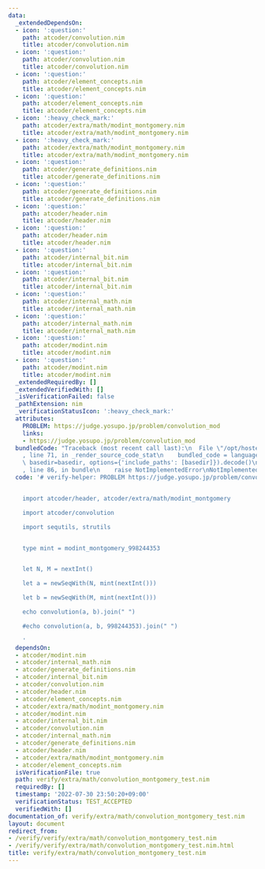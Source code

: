```yaml
---
data:
  _extendedDependsOn:
  - icon: ':question:'
    path: atcoder/convolution.nim
    title: atcoder/convolution.nim
  - icon: ':question:'
    path: atcoder/convolution.nim
    title: atcoder/convolution.nim
  - icon: ':question:'
    path: atcoder/element_concepts.nim
    title: atcoder/element_concepts.nim
  - icon: ':question:'
    path: atcoder/element_concepts.nim
    title: atcoder/element_concepts.nim
  - icon: ':heavy_check_mark:'
    path: atcoder/extra/math/modint_montgomery.nim
    title: atcoder/extra/math/modint_montgomery.nim
  - icon: ':heavy_check_mark:'
    path: atcoder/extra/math/modint_montgomery.nim
    title: atcoder/extra/math/modint_montgomery.nim
  - icon: ':question:'
    path: atcoder/generate_definitions.nim
    title: atcoder/generate_definitions.nim
  - icon: ':question:'
    path: atcoder/generate_definitions.nim
    title: atcoder/generate_definitions.nim
  - icon: ':question:'
    path: atcoder/header.nim
    title: atcoder/header.nim
  - icon: ':question:'
    path: atcoder/header.nim
    title: atcoder/header.nim
  - icon: ':question:'
    path: atcoder/internal_bit.nim
    title: atcoder/internal_bit.nim
  - icon: ':question:'
    path: atcoder/internal_bit.nim
    title: atcoder/internal_bit.nim
  - icon: ':question:'
    path: atcoder/internal_math.nim
    title: atcoder/internal_math.nim
  - icon: ':question:'
    path: atcoder/internal_math.nim
    title: atcoder/internal_math.nim
  - icon: ':question:'
    path: atcoder/modint.nim
    title: atcoder/modint.nim
  - icon: ':question:'
    path: atcoder/modint.nim
    title: atcoder/modint.nim
  _extendedRequiredBy: []
  _extendedVerifiedWith: []
  _isVerificationFailed: false
  _pathExtension: nim
  _verificationStatusIcon: ':heavy_check_mark:'
  attributes:
    PROBLEM: https://judge.yosupo.jp/problem/convolution_mod
    links:
    - https://judge.yosupo.jp/problem/convolution_mod
  bundledCode: "Traceback (most recent call last):\n  File \"/opt/hostedtoolcache/Python/3.10.6/x64/lib/python3.10/site-packages/onlinejudge_verify/documentation/build.py\"\
    , line 71, in _render_source_code_stat\n    bundled_code = language.bundle(stat.path,\
    \ basedir=basedir, options={'include_paths': [basedir]}).decode()\n  File \"/opt/hostedtoolcache/Python/3.10.6/x64/lib/python3.10/site-packages/onlinejudge_verify/languages/nim.py\"\
    , line 86, in bundle\n    raise NotImplementedError\nNotImplementedError\n"
  code: '# verify-helper: PROBLEM https://judge.yosupo.jp/problem/convolution_mod


    import atcoder/header, atcoder/extra/math/modint_montgomery

    import atcoder/convolution

    import sequtils, strutils


    type mint = modint_montgomery_998244353


    let N, M = nextInt()

    let a = newSeqWith(N, mint(nextInt()))

    let b = newSeqWith(M, mint(nextInt()))

    echo convolution(a, b).join(" ")

    #echo convolution(a, b, 998244353).join(" ")

    '
  dependsOn:
  - atcoder/modint.nim
  - atcoder/internal_math.nim
  - atcoder/generate_definitions.nim
  - atcoder/internal_bit.nim
  - atcoder/convolution.nim
  - atcoder/header.nim
  - atcoder/element_concepts.nim
  - atcoder/extra/math/modint_montgomery.nim
  - atcoder/modint.nim
  - atcoder/internal_bit.nim
  - atcoder/convolution.nim
  - atcoder/internal_math.nim
  - atcoder/generate_definitions.nim
  - atcoder/header.nim
  - atcoder/extra/math/modint_montgomery.nim
  - atcoder/element_concepts.nim
  isVerificationFile: true
  path: verify/extra/math/convolution_montgomery_test.nim
  requiredBy: []
  timestamp: '2022-07-30 23:50:20+09:00'
  verificationStatus: TEST_ACCEPTED
  verifiedWith: []
documentation_of: verify/extra/math/convolution_montgomery_test.nim
layout: document
redirect_from:
- /verify/verify/extra/math/convolution_montgomery_test.nim
- /verify/verify/extra/math/convolution_montgomery_test.nim.html
title: verify/extra/math/convolution_montgomery_test.nim
---
```

